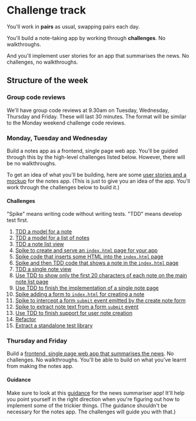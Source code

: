 # Challenge track

You'll work in **pairs** as usual, swapping pairs each day.

You'll build a note-taking app by working through **challenges**.  No walkthroughs.

And you'll implement user stories for an app that summarises the news.  No challenges, no walkthroughs.

## Structure of the week

### Group code reviews

We'll have group code reviews at 9.30am on Tuesday, Wednesday, Thursday and Friday.  These will last 30 minutes.  The format will be similar to the Monday weekend challenge code reviews.

### Monday, Tuesday and Wednesday

Build a notes app as a frontend, single page web app.  You'll be guided through this by the high-level challenges listed below.  However, there will be no walkthroughs.

To get an idea of what you'll be building, here are some [user stories and a mockup](notes_app_user_stories.md) for the notes app.  (This is just to give you an idea of the app.  You'll work through the challenges below to build it.)

#### Challenges

"Spike" means writing code without writing tests.  "TDD" means develop test first.

1. [TDD a model for a note](01_note_model.md)
2. [TDD a model for a list of notes](02_note_list_model.md)
3. [TDD a note list view](03_note_list_view.md)
4. [Spike to create and serve an `index.html` page for your app](04_index_page.md)
5. [Spike code that inserts some HTML into the `index.html` page](05_insert_html_into_page.md)
6. [Spike and then TDD code that shows a note in the `index.html` page](06_display_note_list.md)
7. [TDD a single note view](07_single_note_view.md)
8. [Use TDD to show only the first 20 characters of each note on the main note list page](08_show_abbreviated_notes_in_note_list_view.md)
9. [Use TDD to finish the implementation of a single note page](09_finish_single_note_page.md)
10. [Spike adding a form to `index.html` for creating a note](10_create_note_form.md)
11. [Spike to intercept a form `submit` event emitted by the create note form](11_intercept_submit_event.md)
12. [Spike to extract note text from a form `submit` event](12_extract_note_text_from_submit_event.md)
13. [Use TDD to finish support for user note creation](13_user_create_note.md)
14. [Refactor](14_refactor.md)
15. [Extract a standalone test library](15_extract_test_library.md)

### Thursday and Friday

Build a [frontend, single page web app that summarises the news](news_summary_project.md).  No challenges.  No walkthroughs.  You'll be able to build on what you've learnt from making the notes app.

#### Guidance

Make sure to look at this [guidance](frontend_single_page_app_guidance.md) for the news summariser app!  It'll help you point yourself in the right direction when you're figuring out how to implement some of the trickier things. (The guidance shouldn't be necessary for the notes app.  The challenges will guide you with that.)
